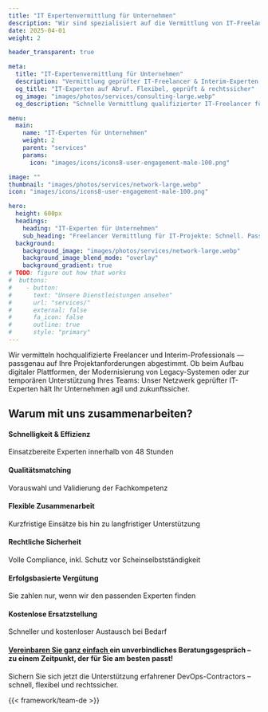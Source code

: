```yaml
---
title: "IT Expertenvermittlung für Unternehmen"
description: "Wir sind spezialisiert auf die Vermittlung von IT-Freelancern und bieten Ihnen schnellen Zugang zu hochqualifizierten Fachkräften. "
date: 2025-04-01
weight: 2

header_transparent: true

meta:
  title: "IT-Expertenvermittlung für Unternehmen"
  description: "Vermittlung geprüfter IT-Freelancer & Interim-Experten – schnell, flexibel und rechtssicher. Passgenau für Ihre Projekte."
  og_title: "IT-Experten auf Abruf. Flexibel, geprüft & rechtssicher"
  og_image: "images/photos/services/consulting-large.webp"
  og_description: "Schnelle Vermittlung qualifizierter IT-Freelancer für Ihr Unternehmen – inklusive Qualitätsmatching, rechtlicher Absicherung und erfolgsbasierter Vergütung."

menu:
  main:
    name: "IT-Experten für Unternehmen"
    weight: 2
    parent: "services"
    params:
      icon: "images/icons/icons8-user-engagement-male-100.png"

image: ""
thumbnail: "images/photos/services/network-large.webp"
icon: "images/icons/icons8-user-engagement-male-100.png"

hero:
  height: 600px
  headings:
    heading: "IT-Experten für Unternehmen"
    sub_heading: "Freelancer Vermittlung für IT-Projekte: Schnell. Passgenau. Sicher."
  background:
    background_image: "images/photos/services/network-large.webp"
    background_image_blend_mode: "overlay"
    background_gradient: true
# TODO: figure out how that works
#  buttons:
#    - button:
#      text: "Unsere Dienstleistungen ansehen"
#      url: "services/"
#      external: false
#      fa_icon: false
#      outline: true
#      style: "primary"
---
```


Wir vermitteln hochqualifizierte Freelancer und Interim-Professionals — passgenau auf Ihre Projektanforderungen abgestimmt. Ob beim Aufbau digitaler Plattformen, der Modernisierung von Legacy-Systemen oder zur temporären Unterstützung Ihres Teams: Unser Netzwerk geprüfter IT-Experten hält Ihr Unternehmen agil und zukunftssicher.

##  Warum mit uns zusammenarbeiten?
#### <i class="fas fa-check mr-1"></i> Schnelligkeit & Effizienz
Einsatzbereite Experten innerhalb von 48 Stunden
#### <i class="fas fa-check mr-1"></i> Qualitätsmatching
Vorauswahl und Validierung der Fachkompetenz
#### <i class="fas fa-check mr-1"></i> Flexible Zusammenarbeit
Kurzfristige Einsätze bis hin zu langfristiger Unterstützung
#### <i class="fas fa-check mr-1"></i> Rechtliche Sicherheit
Volle Compliance, inkl. Schutz vor Scheinselbstständigkeit
#### <i class="fas fa-check mr-1"></i> Erfolgsbasierte Vergütung
Sie zahlen nur, wenn wir den passenden Experten finden
#### <i class="fas fa-check mr-1"></i> Kostenlose Ersatzstellung
Schneller und kostenloser Austausch bei Bedarf

#### <a href="https://calendly.com/customer-ci-cloud/cirro-cloud-consulting">Vereinbaren Sie ganz einfach </a> ein unverbindliches Beratungsgespräch – zu einem Zeitpunkt, der für Sie am besten passt!
Sichern Sie sich jetzt die Unterstützung erfahrener DevOps-Contractors – schnell, flexibel und rechtssicher.

{{< framework/team-de >}}
